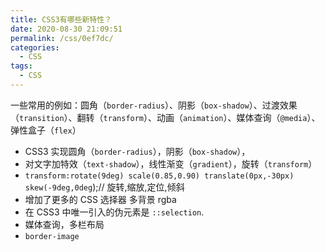 ```yaml
---
title: CSS3有哪些新特性？
date: 2020-08-30 21:09:51
permalink: /css/0ef7dc/
categories:
  - CSS
tags:
  - CSS
---
```


一些常用的例如：圆角（`border-radius`）、阴影（`box-shadow`）、过渡效果（`transition`）、翻转（`transform`）、动画（`animation`）、媒体查询（`@media`）、弹性盒子（`flex`）

<!-- more -->

- CSS3 实现圆角（`border-radius`），阴影（`box-shadow`），
- 对文字加特效（`text-shadow`），线性渐变（`gradient`），旋转（`transform`）
- `transform:rotate(9deg) scale(0.85,0.90) translate(0px,-30px) skew(-9deg,0deg`);// 旋转,缩放,定位,倾斜
- 增加了更多的 CSS 选择器 多背景 rgba
- 在 CSS3 中唯一引入的伪元素是 `::selection`.
- 媒体查询，多栏布局
- `border-image`

